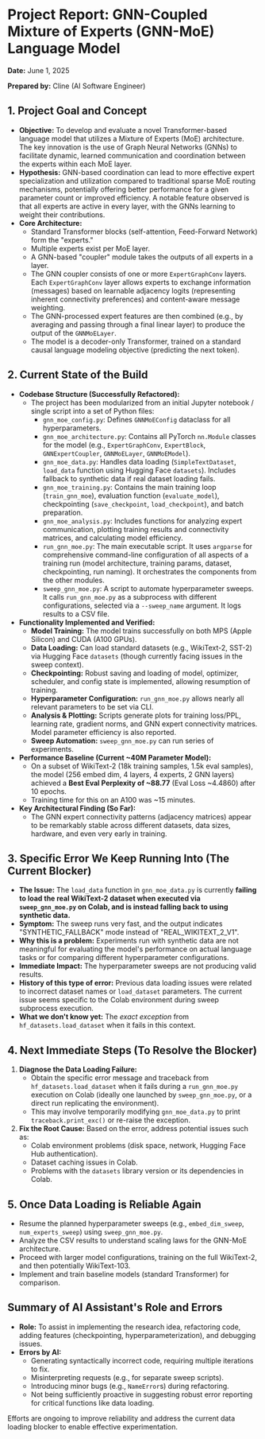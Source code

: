 # Project Report: GNN-Coupled Mixture of Experts (GNN-MoE) Language Model

**Date:** June 1, 2025

**Prepared by:** Cline (AI Software Engineer)

## 1. Project Goal and Concept

*   **Objective:** To develop and evaluate a novel Transformer-based language model that utilizes a Mixture of Experts (MoE) architecture. The key innovation is the use of Graph Neural Networks (GNNs) to facilitate dynamic, learned communication and coordination between the experts within each MoE layer.
*   **Hypothesis:** GNN-based coordination can lead to more effective expert specialization and utilization compared to traditional sparse MoE routing mechanisms, potentially offering better performance for a given parameter count or improved efficiency. A notable feature observed is that all experts are active in every layer, with the GNNs learning to weight their contributions.
*   **Core Architecture:**
    *   Standard Transformer blocks (self-attention, Feed-Forward Network) form the "experts."
    *   Multiple experts exist per MoE layer.
    *   A GNN-based "coupler" module takes the outputs of all experts in a layer.
    *   The GNN coupler consists of one or more `ExpertGraphConv` layers. Each `ExpertGraphConv` layer allows experts to exchange information (messages) based on learnable adjacency logits (representing inherent connectivity preferences) and content-aware message weighting.
    *   The GNN-processed expert features are then combined (e.g., by averaging and passing through a final linear layer) to produce the output of the `GNNMoELayer`.
    *   The model is a decoder-only Transformer, trained on a standard causal language modeling objective (predicting the next token).

## 2. Current State of the Build

*   **Codebase Structure (Successfully Refactored):**
    *   The project has been modularized from an initial Jupyter notebook / single script into a set of Python files:
        *   `gnn_moe_config.py`: Defines `GNNMoEConfig` dataclass for all hyperparameters.
        *   `gnn_moe_architecture.py`: Contains all PyTorch `nn.Module` classes for the model (e.g., `ExpertGraphConv`, `ExpertBlock`, `GNNExpertCoupler`, `GNNMoELayer`, `GNNMoEModel`).
        *   `gnn_moe_data.py`: Handles data loading (`SimpleTextDataset`, `load_data` function using Hugging Face `datasets`). Includes fallback to synthetic data if real dataset loading fails.
        *   `gnn_moe_training.py`: Contains the main training loop (`train_gnn_moe`), evaluation function (`evaluate_model`), checkpointing (`save_checkpoint`, `load_checkpoint`), and batch preparation.
        *   `gnn_moe_analysis.py`: Includes functions for analyzing expert communication, plotting training results and connectivity matrices, and calculating model efficiency.
        *   `run_gnn_moe.py`: The main executable script. It uses `argparse` for comprehensive command-line configuration of all aspects of a training run (model architecture, training params, dataset, checkpointing, run naming). It orchestrates the components from the other modules.
        *   `sweep_gnn_moe.py`: A script to automate hyperparameter sweeps. It calls `run_gnn_moe.py` as a subprocess with different configurations, selected via a `--sweep_name` argument. It logs results to a CSV file.
*   **Functionality Implemented and Verified:**
    *   **Model Training:** The model trains successfully on both MPS (Apple Silicon) and CUDA (A100 GPUs).
    *   **Data Loading:** Can load standard datasets (e.g., WikiText-2, SST-2) via Hugging Face `datasets` (though currently facing issues in the sweep context).
    *   **Checkpointing:** Robust saving and loading of model, optimizer, scheduler, and config state is implemented, allowing resumption of training.
    *   **Hyperparameter Configuration:** `run_gnn_moe.py` allows nearly all relevant parameters to be set via CLI.
    *   **Analysis & Plotting:** Scripts generate plots for training loss/PPL, learning rate, gradient norms, and GNN expert connectivity matrices. Model parameter efficiency is also reported.
    *   **Sweep Automation:** `sweep_gnn_moe.py` can run series of experiments.
*   **Performance Baseline (Current ~40M Parameter Model):**
    *   On a subset of WikiText-2 (18k training samples, 1.5k eval samples), the model (256 embed dim, 4 layers, 4 experts, 2 GNN layers) achieved a **Best Eval Perplexity of ~88.77** (Eval Loss ~4.4860) after 10 epochs.
    *   Training time for this on an A100 was ~15 minutes.
*   **Key Architectural Finding (So Far):**
    *   The GNN expert connectivity patterns (adjacency matrices) appear to be remarkably stable across different datasets, data sizes, hardware, and even very early in training.

## 3. Specific Error We Keep Running Into (The Current Blocker)

*   **The Issue:** The `load_data` function in `gnn_moe_data.py` is currently **failing to load the real WikiText-2 dataset when executed via `sweep_gnn_moe.py` on Colab, and is instead falling back to using synthetic data.**
*   **Symptom:** The sweep runs very fast, and the output indicates "SYNTHETIC_FALLBACK" mode instead of "REAL\_WIKITEXT\_2\_V1".
*   **Why this is a problem:** Experiments run with synthetic data are not meaningful for evaluating the model's performance on actual language tasks or for comparing different hyperparameter configurations.
*   **Immediate Impact:** The hyperparameter sweeps are not producing valid results.
*   **History of this type of error:** Previous data loading issues were related to incorrect dataset names or `load_dataset` parameters. The current issue seems specific to the Colab environment during sweep subprocess execution.
*   **What we don't know yet:** The *exact exception* from `hf_datasets.load_dataset` when it fails in this context.

## 4. Next Immediate Steps (To Resolve the Blocker)

1.  **Diagnose the Data Loading Failure:**
    *   Obtain the specific error message and traceback from `hf_datasets.load_dataset` when it fails during a `run_gnn_moe.py` execution on Colab (ideally one launched by `sweep_gnn_moe.py`, or a direct run replicating the environment).
    *   This may involve temporarily modifying `gnn_moe_data.py` to print `traceback.print_exc()` or re-raise the exception.
2.  **Fix the Root Cause:** Based on the error, address potential issues such as:
    *   Colab environment problems (disk space, network, Hugging Face Hub authentication).
    *   Dataset caching issues in Colab.
    *   Problems with the `datasets` library version or its dependencies in Colab.

## 5. Once Data Loading is Reliable Again

*   Resume the planned hyperparameter sweeps (e.g., `embed_dim_sweep`, `num_experts_sweep`) using `sweep_gnn_moe.py`.
*   Analyze the CSV results to understand scaling laws for the GNN-MoE architecture.
*   Proceed with larger model configurations, training on the full WikiText-2, and then potentially WikiText-103.
*   Implement and train baseline models (standard Transformer) for comparison.

## Summary of AI Assistant's Role and Errors

*   **Role:** To assist in implementing the research idea, refactoring code, adding features (checkpointing, hyperparameterization), and debugging issues.
*   **Errors by AI:**
    *   Generating syntactically incorrect code, requiring multiple iterations to fix.
    *   Misinterpreting requests (e.g., for separate sweep scripts).
    *   Introducing minor bugs (e.g., `NameError`s) during refactoring.
    *   Not being sufficiently proactive in suggesting robust error reporting for critical functions like data loading.

Efforts are ongoing to improve reliability and address the current data loading blocker to enable effective experimentation.

